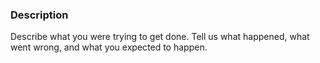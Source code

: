 ### Description

Describe what you were trying to get done.
Tell us what happened, what went wrong, and what you expected to happen.
